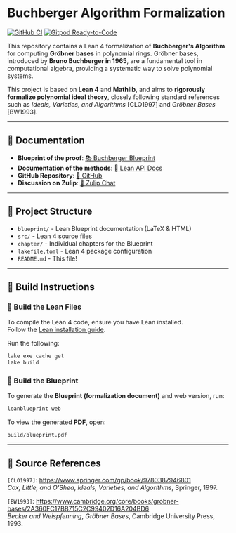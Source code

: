 # Buchberger Algorithm Formalization

[![GitHub CI](https://github.com/Sanghyeok0/Buchberger/actions/workflows/push.yml/badge.svg)](https://github.com/Sanghyeok0/Buchberger/actions/workflows/push.yml)
[![Gitpod Ready-to-Code](https://img.shields.io/badge/Gitpod-ready--to--code-blue?logo=gitpod)](https://gitpod.io/#https://github.com/Sanghyeok0/Buchberger)

This repository contains a Lean 4 formalization of **Buchberger's Algorithm** for computing **Gröbner bases** in polynomial rings. Gröbner bases, introduced by **Bruno Buchberger in 1965**, are a fundamental tool in computational algebra, providing a systematic way to solve polynomial systems.

This project is based on **Lean 4** and **Mathlib**, and aims to **rigorously formalize polynomial ideal theory**, closely following standard references such as *Ideals, Varieties, and Algorithms* [CLO1997] and *Gröbner Bases* [BW1993].

---

## 📖 Documentation

- **Blueprint of the proof**: [📚 Buchberger Blueprint](https://sanghyeok0.github.io/Buchberger/blueprint/)
- **Documentation of the methods**: [📜 Lean API Docs](https://sanghyeok0.github.io/Buchberger/docs/)
- **GitHub Repository**: [🔗 GitHub](https://github.com/Sanghyeok0/Buchberger)
- **Discussion on Zulip**: [💬 Zulip Chat](https://leanprover.zulipchat.com/)

---

## **📂 Project Structure**
- `blueprint/` - Lean Blueprint documentation (LaTeX & HTML)
- `src/` - Lean 4 source files
- `chapter/` - Individual chapters for the Blueprint
- `lakefile.toml` - Lean 4 package configuration
- `README.md` - This file!

---

## **🚀 Build Instructions**

### **🔹 Build the Lean Files**
To compile the Lean 4 code, ensure you have Lean installed.  
Follow the [Lean installation guide](https://leanprover-community.github.io/get_started.html).

Run the following:
```sh
lake exe cache get
lake build
```

### **🔹 Build the Blueprint**
To generate the **Blueprint (formalization document)** and web version, run:
```sh
leanblueprint web
```
To view the generated **PDF**, open:
```
build/blueprint.pdf
```

---

## **📌 Source References**

`[CLO1997]`: <https://www.springer.com/gp/book/9780387946801>  
*Cox, Little, and O'Shea*, *Ideals, Varieties, and Algorithms*, Springer, 1997.

`[BW1993]`: <https://www.cambridge.org/core/books/grobner-bases/2A360FC17BB715C2C99402D16A204BD6>  
*Becker and Weispfenning*, *Gröbner Bases*, Cambridge University Press, 1993.